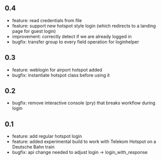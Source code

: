 ## 0.4

* feature: read credentials from file
* feature: support new hotspot style login (which redirects to a landing page for guest login)
* improvement: correctly detect if we are already logged in
* bugfix: transfer group to every field operation for loginhelper

## 0.3

* feature: weblogin for airport hotspot added
* bugfix: instantiate hotspot class before using it

## 0.2

* bugfix: remove interactive console (pry) that breaks workflow during login

## 0.1

* feature: add regular hotspot login
* feature: added experimental build to work with Telekom Hotspot on a Deutsche Bahn train
* bugfix: api change needed to adjust login -> login_with_response

